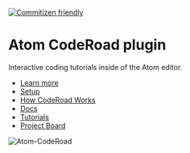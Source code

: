 [![Commitizen friendly](https://img.shields.io/badge/commitizen-friendly-brightgreen.svg)](http://commitizen.github.io/cz-cli/)

# Atom CodeRoad plugin

Interactive coding tutorials inside of the Atom editor.

- [Learn more](https://coderoad.github.io)
- [Setup](https://coderoad.github.io/atom-coderoad.html)
- [How CodeRoad Works](https://coderoad.github.io/overview.html)
- [Docs](https://coderoad.github.io/tutorial-docs.html)
- [Tutorials](https://coderoad.github.io/tutorials.html)
- [Project Board](https://github.com/coderoad/atom-coderoad/projects/1)


![Atom-CodeRoad](https://coderoad.github.io/images/demos/atom-coderoad.gif)
